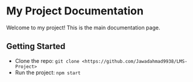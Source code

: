 # My Project Documentation
Welcome to my project! This is the main documentation page.

## Getting Started
- Clone the repo: `git clone <https://github.com/Jawadahmad9938/LMS-Project>`
- Run the project: `npm start`